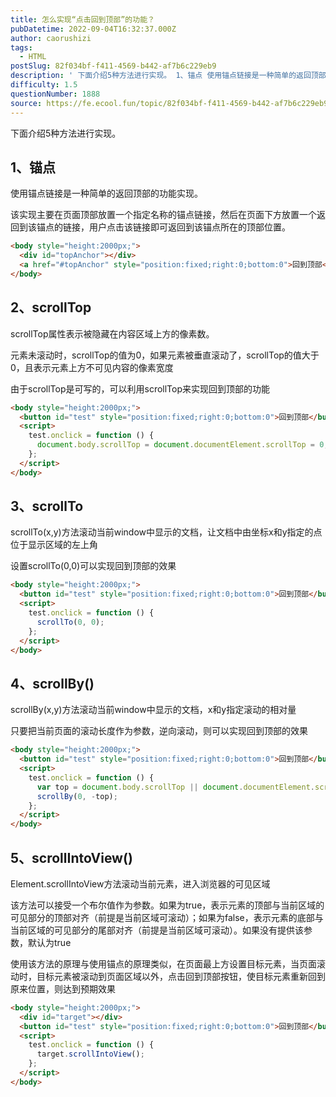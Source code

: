 ```yaml
---
title: 怎么实现“点击回到顶部”的功能？
pubDatetime: 2022-09-04T16:32:37.000Z
author: caorushizi
tags:
  - HTML
postSlug: 82f034bf-f411-4569-b442-af7b6c229eb9
description: ' 下面介绍5种方法进行实现。 1、锚点 使用锚点链接是一种简单的返回顶部的功能实现。 该实现主要在页面顶部放置一个指定名称的锚点链接，然后在页面下方放置一个返回到该锚点的链接，用户点击该链接即可返回到该锚点所在的顶部位置。 <body style="height:2000px;"> <div id="topAnchor"></div> <a href="#topAnchor" style="pos'
difficulty: 1.5
questionNumber: 1888
source: https://fe.ecool.fun/topic/82f034bf-f411-4569-b442-af7b6c229eb9
---
```


下面介绍5种方法进行实现。

## 1、锚点

使用锚点链接是一种简单的返回顶部的功能实现。

该实现主要在页面顶部放置一个指定名称的锚点链接，然后在页面下方放置一个返回到该锚点的链接，用户点击该链接即可返回到该锚点所在的顶部位置。

```html
<body style="height:2000px;">
  <div id="topAnchor"></div>
  <a href="#topAnchor" style="position:fixed;right:0;bottom:0">回到顶部</a>
</body>
```

## 2、scrollTop

scrollTop属性表示被隐藏在内容区域上方的像素数。

元素未滚动时，scrollTop的值为0，如果元素被垂直滚动了，scrollTop的值大于0，且表示元素上方不可见内容的像素宽度

由于scrollTop是可写的，可以利用scrollTop来实现回到顶部的功能

```html
<body style="height:2000px;">
  <button id="test" style="position:fixed;right:0;bottom:0">回到顶部</button>
  <script>
    test.onclick = function () {
      document.body.scrollTop = document.documentElement.scrollTop = 0;
    };
  </script>
</body>
```

## 3、scrollTo

scrollTo(x,y)方法滚动当前window中显示的文档，让文档中由坐标x和y指定的点位于显示区域的左上角

设置scrollTo(0,0)可以实现回到顶部的效果

```html
<body style="height:2000px;">
  <button id="test" style="position:fixed;right:0;bottom:0">回到顶部</button>
  <script>
    test.onclick = function () {
      scrollTo(0, 0);
    };
  </script>
</body>
```

## 4、scrollBy()

scrollBy(x,y)方法滚动当前window中显示的文档，x和y指定滚动的相对量

只要把当前页面的滚动长度作为参数，逆向滚动，则可以实现回到顶部的效果

```html
<body style="height:2000px;">
  <button id="test" style="position:fixed;right:0;bottom:0">回到顶部</button>
  <script>
    test.onclick = function () {
      var top = document.body.scrollTop || document.documentElement.scrollTop;
      scrollBy(0, -top);
    };
  </script>
</body>
```

## 5、scrollIntoView()

Element.scrollIntoView方法滚动当前元素，进入浏览器的可见区域

该方法可以接受一个布尔值作为参数。如果为true，表示元素的顶部与当前区域的可见部分的顶部对齐（前提是当前区域可滚动）；如果为false，表示元素的底部与当前区域的可见部分的尾部对齐（前提是当前区域可滚动）。如果没有提供该参数，默认为true

使用该方法的原理与使用锚点的原理类似，在页面最上方设置目标元素，当页面滚动时，目标元素被滚动到页面区域以外，点击回到顶部按钮，使目标元素重新回到原来位置，则达到预期效果

```html
<body style="height:2000px;">
  <div id="target"></div>
  <button id="test" style="position:fixed;right:0;bottom:0">回到顶部</button>
  <script>
    test.onclick = function () {
      target.scrollIntoView();
    };
  </script>
</body>
```
